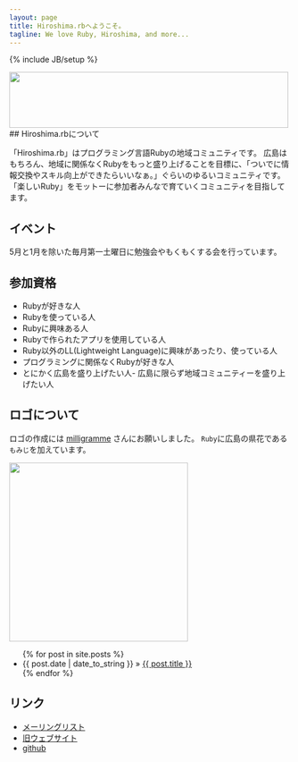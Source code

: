 ```yaml
---
layout: page
title: Hiroshima.rbへようこそ。
tagline: We love Ruby, Hiroshima, and more...
---
```

{% include JB/setup %}

<img src="https://github.com/milligramme/hiroshimarb_logo/raw/master/hiroshimarb-horizontal.png" width="500" height="100" />
## Hiroshima.rbについて

「Hiroshima.rb」はプログラミング言語Rubyの地域コミュニティです。
広島はもちろん、地域に関係なくRubyをもっと盛り上げることを目標に、「ついでに情報交換やスキル向上ができたらいいなぁ。」ぐらいのゆるいコミュニティです。
「楽しいRuby」をモットーに参加者みんなで育ていくコミュニティを目指してます。

## イベント
5月と1月を除いた毎月第一土曜日に勉強会やもくもくする会を行っています。

## 参加資格

* Rubyが好きな人
* Rubyを使っている人
* Rubyに興味ある人
* Rubyで作られたアプリを使用している人
* Ruby以外のLL(Lightweight Language)に興味があったり、使っている人
* プログラミングに関係なくRubyが好きな人
* とにかく広島を盛り上げたい人- 広島に限らず地域コミュニティーを盛り上げたい人

## ロゴについて

ロゴの作成には [milligramme](http://flavors.me/milligramme/) さんにお願いしました。
<code>Ruby</code>に広島の県花である<code>もみじ</code>を加えています。

<img src="https://github.com/milligramme/hiroshimarb_logo/raw/master/hiroshimarb-square.png" width="320" height="320" />

<ul class="posts">
  {% for post in site.posts %}
    <li><span>{{ post.date | date_to_string }}</span> &raquo; <a href="{{ BASE_PATH }}{{ post.url }}">{{ post.title }}</a></li>
  {% endfor %}
</ul>

## リンク

* [メーリングリスト](https://groups.google.com/forum/?hl=ja&fromgroups#!forum/hiroshimarb)
* [旧ウェブサイト](https://sites.google.com/site/hiroshimarb/)
* [github](https://github.com/organizations/hiroshimarb)
